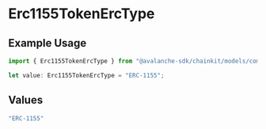 # Erc1155TokenErcType

## Example Usage

```typescript
import { Erc1155TokenErcType } from "@avalanche-sdk/chainkit/models/components";

let value: Erc1155TokenErcType = "ERC-1155";
```

## Values

```typescript
"ERC-1155"
```